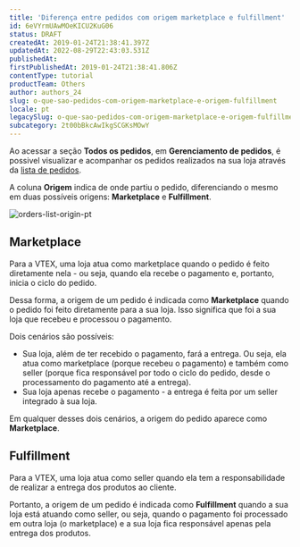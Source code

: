 ```yaml
---
title: 'Diferença entre pedidos com origem marketplace e fulfillment'
id: 6eVYrmUAwMOeKICU2KuG06
status: DRAFT
createdAt: 2019-01-24T21:38:41.397Z
updatedAt: 2022-08-29T22:43:03.531Z
publishedAt: 
firstPublishedAt: 2019-01-24T21:38:41.806Z
contentType: tutorial
productTeam: Others
author: authors_24
slug: o-que-sao-pedidos-com-origem-marketplace-e-origem-fulfillment
locale: pt
legacySlug: o-que-sao-pedidos-com-origem-marketplace-e-origem-fulfillment
subcategory: 2t00bBkcAwIkgSCGKsMOwY
---
```


Ao acessar a seção __Todos os pedidos__, em __Gerenciamento de pedidos__, é possivel visualizar e acompanhar os pedidos realizados na sua loja através da [lista de pedidos](https://help.vtex.com/pt/tutorial/lista-de-pedidos/). 

A coluna __Origem__ indica de onde partiu o pedido, diferenciando o mesmo em duas possíveis origens: __Marketplace__ e __Fulfillment__.

![orders-list-origin-pt](https://images.ctfassets.net/alneenqid6w5/38XgFUqPIlB8T8FDRLsSXc/8db60848bd28cee74c5177d425130d1c/oders-list-origin-pt.png)

## Marketplace

Para a VTEX, uma loja atua como marketplace quando o pedido é feito diretamente nela - ou seja, quando ela recebe o pagamento e, portanto, inicia o ciclo do pedido. 

Dessa forma, a origem de um pedido é indicada como __Marketplace__ quando o pedido foi feito diretamente para a sua loja. Isso significa que foi a sua loja que recebeu e processou o pagamento.

Dois cenários são possíveis:

- Sua loja, além de ter recebido o pagamento, fará a entrega. Ou seja, ela atua como marketplace (porque recebeu o pagamento) e também como seller (porque fica responsável por todo o ciclo do pedido, desde o processamento do pagamento até a entrega).
- Sua loja apenas recebe o pagamento - a entrega é feita por um seller integrado à sua loja.

Em qualquer desses dois cenários, a origem do pedido aparece como __Marketplace__.

## Fulfillment

Para a VTEX, uma loja atua como seller quando ela tem a responsabilidade de realizar a entrega dos produtos ao cliente.

Portanto, a origem de um pedido é indicada como __Fulfillment__ quando a sua loja está atuando como seller, ou seja, quando o pagamento foi processado em outra loja (o marketplace) e a sua loja fica responsável apenas pela entrega dos produtos.
